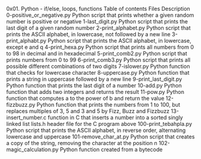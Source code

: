 0x01. Python - if/else, loops, functions
Table of contents
Files	Description
0-positive_or_negative.py	Python script that prints whether a given random number is positive or negative
1-last_digit.py	Python script that prints the last digit of a given random number
2-print_alphabet.py	Python script that prints the ASCII alphabet, in lowercase, not followed by a new line
3-print_alphabt.py	Python script that prints the ASCII alphabet, in lowercase, except e and q
4-print_hexa.py	Python script that prints all numbers from 0 to 98 in decimal and in hexadecimal
5-print_comb2.py	Python script that prints numbers from 0 to 99
6-print_comb3.py	Python script that prints all possible different combinations of two digits
7-islower.py	Python function that checks for lowercase character
8-uppercase.py	Python function that prints a string in uppercase followed by a new line
9-print_last_digit.py	Python function that prints the last digit of a number
10-add.py	Python function that adds two integers and returns the result
11-pow.py	Python function that computes a to the power of b and return the value
12-fizzbuzz.py	Python function that prints the numbers from 1 to 100, but replaces multiples of 3, 5 and 3 and 5 by Fizz, Buzz and Fizzbuzz
13-insert_number.c	function in C that inserts a number into a sorted singly linked list
lists.h	header file for the C program above
100-print_tebahpla.py	Python script that prints the ASCII alphabet, in reverse order, alternating lowercase and uppercase
101-remove_char_at.py	Python script that creates a copy of the string, removing the character at the position n
102-magic_calculation.py	Python function created from a bytecode
